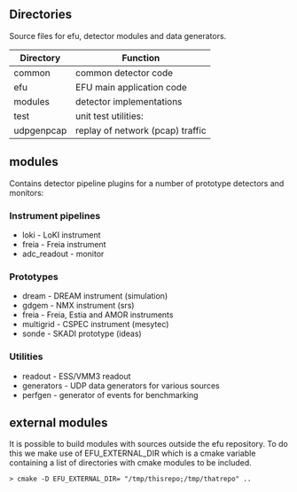 
## Directories

Source files for efu, detector modules and data generators.

Directory             | Function
-------------         | -------------
common                | common detector code
efu                   | EFU main application code
modules               | detector implementations
test                  | unit test utilities:
udpgenpcap            | replay of network (pcap) traffic


## modules
Contains detector pipeline plugins for a number of prototype detectors and monitors:
### Instrument pipelines
* loki - LoKI instrument
* freia - Freia instrument
* adc_readout - monitor

### Prototypes
* dream - DREAM instrument (simulation)
* gdgem - NMX instrument (srs)
* freia - Freia, Estia and AMOR instruments
* multigrid - CSPEC instrument (mesytec)
* sonde - SKADI prototype (ideas)

### Utilities
* readout - ESS/VMM3 readout
* generators - UDP data generators for various sources
* perfgen - generator of events for benchmarking



## external modules
It is possible to build modules with sources outside the efu repository. To
do this we make use of EFU_EXTERNAL_DIR which is a cmake variable containing
a list of directories with cmake modules to be included.

    > cmake -D EFU_EXTERNAL_DIR= "/tmp/thisrepo;/tmp/thatrepo" ..
